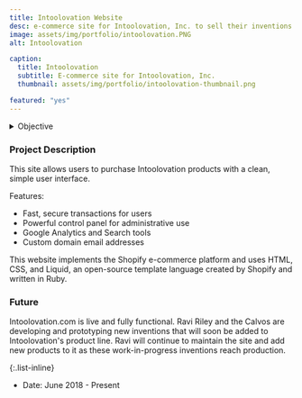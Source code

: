 ```yaml
---
title: Intoolovation Website
desc: e-commerce site for Intoolovation, Inc. to sell their inventions
image: assets/img/portfolio/intoolovation.PNG
alt: Intoolovation

caption:
  title: Intoolovation
  subtitle: E-commerce site for Intoolovation, Inc.
  thumbnail: assets/img/portfolio/intoolovation-thumbnail.png

featured: "yes"
---
```

<details>
<summary>Objective</summary>

This project was built for Rafael and Janet Calvo, the owners of Altadena-based Intoolovation, Inc., as an e-commerce site for selling their inventions. The Calvos are glass contractors by trade, and while on the job, they encounter situations that inspire ideas to improve the tools they use to do their jobs on a daily basis. The Calvos turned these ideas into reality, and this innovation with tools made them more successful at their jobs. So, they founded Intoolovation to sell their inventions to the public, such as a screw-on plastic bottle funnel and an ergonomic one-handed caulking gun.

</details>



### Project Description

This site allows users to purchase Intoolovation products with a clean, simple user interface.

Features:
- Fast, secure transactions for users
- Powerful control panel for administrative use
- Google Analytics and Search tools
- Custom domain email addresses

This website implements the Shopify e-commerce platform and uses HTML, CSS, and Liquid, an open-source template language created by Shopify and written in Ruby.

### Future

Intoolovation.com is live and fully functional. Ravi Riley and the Calvos are developing and prototyping new inventions that will soon be added to Intoolovation's product line. Ravi will continue to maintain the site and add new products to it as these work-in-progress inventions reach production.



{:.list-inline}
- Date: June 2018 - Present

